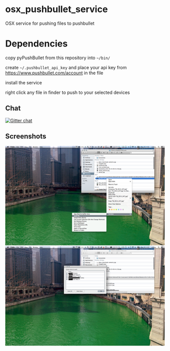 osx_pushbullet_service
======================

OSX service for pushing files to pushbullet

Dependencies
===========

copy pyPushBullet from this repository into `~/bin/`

create `~/.pushbullet_api_key` and place your api key from https://www.pushbullet.com/account in the file

install the service

right click any file in finder to push to your selected devices

Chat
---
[![Gitter chat](https://badges.gitter.im/burntcookie90/osx_pushbullet_service.png)](https://gitter.im/burntcookie90/osx_pushbullet_service)

Screenshots
-----
![Screen](https://github.com/burntcookie90/osx_pushbullet_service/raw/master/screenshots/Screen%20Shot%202014-05-26%20at%204.01.29%20PM.png)
![Screen](https://github.com/burntcookie90/osx_pushbullet_service/raw/master/screenshots/Screen%20Shot%202014-05-26%20at%204.01.43%20PM.png)
